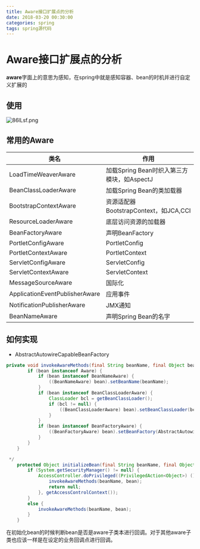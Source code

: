 ```yaml
---
title: Aware接口扩展点的分析
date: 2018-03-20 00:30:00
categories: spring
tags: spring源代码
---
```


# Aware接口扩展点的分析

**aware**字面上的意思为感知，在spring中就是感知容器、bean的时机并进行自定义扩展的

## 使用

![86lLsf.png](https://s1.ax1x.com/2020/03/20/86lLsf.png)

## 常用的Aware

类名|作用
--|--
LoadTimeWeaverAware|加载Spring Bean时织入第三方模块，如AspectJ
BeanClassLoaderAware|加载Spring Bean的类加载器
BootstrapContextAware|资源适配器BootstrapContext，如JCA,CCI
ResourceLoaderAware|底层访问资源的加载器
BeanFactoryAware|声明BeanFactory
PortletConfigAware|PortletConfig
PortletContextAware|PortletContext
ServletConfigAware|ServletConfig
ServletContextAware|ServletContext
MessageSourceAware|国际化
ApplicationEventPublisherAware|应用事件
NotificationPublisherAware|JMX通知
BeanNameAware|声明Spring Bean的名字

## 如何实现

- AbstractAutowireCapableBeanFactory

```java
private void invokeAwareMethods(final String beanName, final Object bean) {
		if (bean instanceof Aware) {
			if (bean instanceof BeanNameAware) {
				((BeanNameAware) bean).setBeanName(beanName);
			}
			if (bean instanceof BeanClassLoaderAware) {
				ClassLoader bcl = getBeanClassLoader();
				if (bcl != null) {
					((BeanClassLoaderAware) bean).setBeanClassLoader(bcl);
				}
			}
			if (bean instanceof BeanFactoryAware) {
				((BeanFactoryAware) bean).setBeanFactory(AbstractAutowireCapableBeanFactory.this);
			}
		}
	}
```

```java
 */
	protected Object initializeBean(final String beanName, final Object bean, @Nullable RootBeanDefinition mbd) {
		if (System.getSecurityManager() != null) {
			AccessController.doPrivileged((PrivilegedAction<Object>) () -> {
				invokeAwareMethods(beanName, bean);
				return null;
			}, getAccessControlContext());
		}
		else {
			invokeAwareMethods(beanName, bean);
		}
    }

```

在初始化bean的时候判断bean是否是aware子类本进行回调。对于其他aware子类也应该一样是在设定的业务回调点进行回调。

